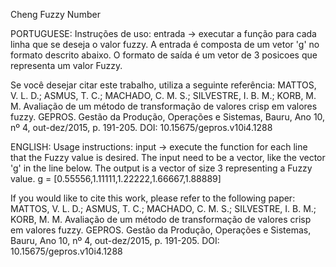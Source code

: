 Cheng Fuzzy Number

PORTUGUESE:
Instruções de uso:
entrada -> executar a função para cada linha que se deseja o valor fuzzy. A entrada é composta de um vetor 'g' no formato descrito abaixo. O formato de saída é um vetor de 3 posicoes que representa um valor Fuzzy.

Se você desejar citar este trabalho, utiliza a seguinte referência:
MATTOS, V. L. D.; ASMUS, T. C.; MACHADO, C. M. S.; SILVESTRE, I. B. M.; KORB, M. M. Avaliação de um método de transformação de valores crisp em valores fuzzy. GEPROS. Gestão da Produção, Operações e Sistemas, Bauru, Ano 10, nº 4, out-dez/2015, p. 191-205. DOI: 10.15675/gepros.v10i4.1288

ENGLISH:
Usage instructions:
input ->  execute the function for each line that the Fuzzy value is desired. The input need to be a vector, like the vector 'g' in the line below. The output is a vector of size 3 representing a Fuzzy value.
g = [0.55556,1.11111,1.22222,1.66667,1.88889]

If you would like to cite this work, please refer to the following paper: 
MATTOS, V. L. D.; ASMUS, T. C.; MACHADO, C. M. S.; SILVESTRE, I. B. M.; KORB, M. M. Avaliação de um método de transformação de valores crisp em valores fuzzy. GEPROS. Gestão da Produção, Operações e Sistemas, Bauru, Ano 10, nº 4, out-dez/2015, p. 191-205. DOI: 10.15675/gepros.v10i4.1288
